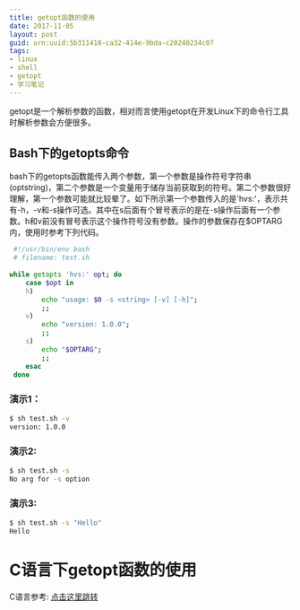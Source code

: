 ```yaml
---
title: getopt函数的使用
date: 2017-11-05
layout: post
guid: urn:uuid:5b311418-ca32-414e-9bda-c20240234c07
tags:
- linux
- shell
- getopt
- 学习笔记
---
```


getopt是一个解析参数的函数，相对而言使用getopt在开发Linux下的命令行工具时解析参数会方便很多。  

## Bash下的getopts命令
bash下的getopts函数能传入两个参数，第一个参数是操作符号字符串(optstring)，第二个参数是一个变量用于储存当前获取到的符号。第二个参数很好理解，第一个参数可能就比较晕了。如下所示第一个参数传入的是'hvs:'，表示共有-h，-v和-s操作可选。其中在s后面有个冒号表示的是在-s操作后面有一个参数。h和v前没有冒号表示这个操作符号没有参数。操作的参数保存在$OPTARG内，使用时参考下列代码。

```bash
 #!/usr/bin/env bash
 # filename: test.sh
 
while getopts 'hvs:' opt; do
    case $opt in
    h)
        echo "usage: $0 -s <string> [-v] [-h]";
        ;;
    v)
        echo "version: 1.0.0";
        ;;
    s)
        echo "$OPTARG";
        ;;
    esac
 done
```

### 演示1：
```bash
$ sh test.sh -v
version: 1.0.0
```

### 演示2:
```bash
$ sh test.sh -s
No arg for -s option
```

### 演示3:
```bash
$ sh test.sh -s "Hello"
Hello
```

# C语言下getopt函数的使用
C语言参考: [点击这里跳转](http://www.cnblogs.com/qingergege/p/5914218.html)